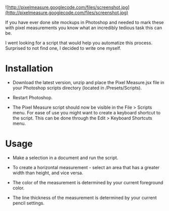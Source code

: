 ![http://pixelmeasure.googlecode.com/files/screenshot.jpg](http://pixelmeasure.googlecode.com/files/screenshot.jpg)

If you have ever done site mockups in Photoshop and needed to mark these with pixel measurements you know what an incredibly tedious task this can be.

I went looking for a script that would help you automatize this process. Surprised to not find one, I decided to write one myself.

# Installation #

  * Download the latest version, unzip and place the Pixel Measure.jsx file in your Photoshop scripts directory (located in <your photoshop program directory>/Presets/Scripts).

  * Restart Photoshop.

  * The Pixel Measure script should now be visible in the File > Scripts menu. For ease of use you might want to create a keyboard shortcut to the script. This can be done through the Edit > Keyboard Shortcuts menu.

# Usage #

  * Make a selection in a document and run the script.

  * To create a horizontal measurement - select an area that has a greater width than height, and vice versa.

  * The color of the measurement is determined by your current foreground color.

  * The line thickness of the measurement is determined by your current pencil settings.

